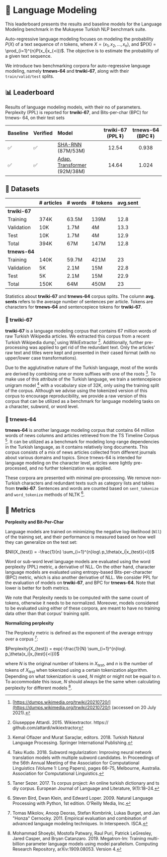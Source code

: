 # 📖 Language Modeling

This leaderboard presents the results and baseline models for the Language Modeling benchmark in the Mukayese Turkish NLP benchmark suite.

Auto-regressive language modeling focuses on modeling the probability $P(X)$ of a text sequence of $n$ tokens, where $X = (x_1, x_2, ..., x_n)$, and $P(X) = \prod_{i=1}^{n}P(x_i|x_{<i})$. The objective is to estimate the probability of a given text sequence.

We introduce two benchmarking corpora for auto-regressive language modeling, namely __trnews-64__ and __trwiki-67__, along with their `train/valid/test` splits.

## 📊 Leaderboard

Results of language modeling models, with their no of parameters. Perplexity (PPL) is reported for __trwiki-67__, and Bits-per-char (BPC) for trnews-
64, on their test sets

| Baseline | Verified | Model | trwiki-67 (PPL ⏬) | trnews-64 (BPC ⏬) |
| -------- | -------- |:--- |:---:| :---: |
| ✅ | ✅ | [SHA-RNN](https://github.com/alisafaya/mukayese/tree/v0.0.1/language-modeling/sharnn) (87M/53M) | 12.54 | 0.938 |
| ✅ | ✅ | [Adap. Transformer](https://github.com/alisafaya/mukayese/tree/v0.0.1/language-modeling/adaptive) (92M/38M) |  14.64 | 1.024 |

## 🔶 Datasets

|             | # articles | # words | # tokens | avg.sent |
|-------------|-----------|--------|---------|----------|
| __trwiki-67__ |||||
| Training    | 374K      | 63.5M  | 139M    | 12.8     |
| Validation  | 10K       | 1.7M   | 4M      | 13.3     |
| Test        | 10K       | 1.7M   | 4M      | 12.9     |
| Total       | 394K      | 67M    | 147M    | 12.8     |
| __trnews-64__ |||||
| Training    | 140K      | 59.7M  | 421M    | 23       |
| Validation  | 5K        | 2.1M   | 15M     | 22.8     |
| Test        | 5K        | 2.1M   | 15M     | 22.9     |
| Total       | 150K      | 64M    | 450M    | 23       |

Statistics about __trwiki-67__ and __trnews-64__ corpus splits. The column __avg. sents__ refers to the average number of sentences per article. Tokens are characters for __trnews-64__ and sentencepiece tokens for __trwiki-67__.

### :small_orange_diamond: trwiki-67

__trwiki-67__ is a language modeling corpus that contains 67 million words of raw Turkish Wikipedia articles. We extracted this corpus from a recent Turkish Wikipedia dump[^1^] using WikiExtractor [^attardi-2015-wikiextractor^]. Additionally, further pre-processing was applied to get rid of the redundant text. Only the articles' raw text and titles were kept and presented in their cased format (with no upper/lower case transformations).

Due to the agglutinative nature of the Turkish language, most of the words are derived by combining one or more suffixes with one of the roots [^oflazer-saraclar-2018-turkishnlp^]. To make use of this attribute of the Turkish language, we train a sentencepiece unigram model [^kudo-2018-subword^] with a vocabulary size of 32K, only using the training split of the corpus. Although we advise using the tokenized version of this corpus to encourage reproducibility, we provide a raw version of this corpus that can be utilized as a benchmark for language modeling tasks on a character, subword, or word level.

[^1^]: [https://dumps.wikimedia.org/trwiki/20210720/](https://dumps.wikimedia.org/trwiki/20210720/) (accessed on 20 July 2021).
[^attardi-2015-wikiextractor^]: Giusepppe Attardi. 2015. Wikiextractor. https:// github.com/attardi/wikiextractor
[^oflazer-saraclar-2018-turkishnlp^]: Kemal Oflazer and Murat Saraçlar, editors. 2018. Turkish Natural Language Processing. Springer International Publishing.
[^kudo-2018-subword^]: Taku Kudo. 2018. Subword regularization: Improving neural network translation models with multiple subword candidates. In Proceedings of the 56th Annual Meeting of the Association for Computational Linguistics (Volume 1: Long Papers), pages 66–75, Melbourne, Australia. Association for Computational Linguistics.

### :small_orange_diamond: trnews-64

__trnews-64__ is another language modeling corpus that contains 64 million words of news columns and articles retrieved from the TS Timeline Corpus [^2^]. It can be utilized as a benchmark for modeling long-range dependencies in the Turkish language, as it contains relatively long documents. This corpus consists of a mix of news articles collected from different journals about various domains and topics. Since trnews-64 is intended for language modeling on the character level, articles were lightly pre-processed, and no further tokenization was applied.

These corpora are presented with minimal pre-processing. We remove non-Turkish characters and redundant texts such as category lists and tables from __trwiki-67__. Sentences and words are counted based on `sent_tokenize` and `word_tokenize` methods of NLTK [^3^].

[^2^]: Taner Sezer. 2017. Ts corpus project: An online turkish dictionary and ts diy corpus. European Journal of Language and Literature, 9(1):18–24.
[^3^]: Steven Bird, Ewan Klein, and Edward Loper. 2009. Natural Language Processing with Python, 1st edition. O’Reilly Media, Inc.

## 📏 Metrics

**Perplexity and Bit-Per-Char**

Language models are trained on minimizing the negative log-likelihood (`Nll`) of the training set, and their performance is measured based on how well they can generalize on the test set:

$Nll(X_{test}) = -\frac{1}{n} \sum_{i=1}^{n}log\ p_\theta(x_i|x_{test}{<i})$

Word or sub-word level language models are evaluated using the word perplexity (PPL) metric, a derivative of NLL. On the other hand, character language models are evaluated using entropy-based Bits-per-character (BPC) metric, which is also another derivative of NLL. We consider PPL for the evaluation of models on __trwiki-67__, and BPC for __trnews-64__. Note that lower is better for both metrics.

We note that Perplexity needs to be computed with the same count of tokens, otherwise it needs to be normalized. Moreover, models considered to be evaluated using either of these corpora, are meant to have no training data other than that corpus' training split. 

**Normalizing perplexity**

The Perplexity metric is defined as the exponent of the average entropy over a corpus [^mikolov-etal-2011-perplexity^]:

$Perplexity(X_{test}) = exp(-\frac{1}{N} \sum_{i=1}^{n}log\ p_\theta(x_i|x_{test}{<i}))$

where $N$ is the original number of tokens in $X_{test}$, and $n$ is the number of tokens of $X_{test}$ when tokenized using a certain tokenization algorithm. Depending on what tokenization is used, $N$ might or might not be equal to $n$. To accommodate this issue, $N$ should always be the same when calculating perplexity for different models [^shoeybi-etal-2019-megatronlm^].

[^mikolov-etal-2011-perplexity^]: Tomas Mikolov, Anoop Deoras, Stefan Kombrink, Lukas Burget, and Jan "Honza" Cernocky. 2011. Empirical evaluation and combination of advanced language modeling techniques. In Interspeech. ISCA.

[^shoeybi-etal-2019-megatronlm^]: Mohammad Shoeybi, Mostofa Patwary, Raul Puri, Patrick LeGresley, Jared Casper, and Bryan Catanzaro. 2019. Megatron-lm: Training multi-billion parameter language models using model parallelism. Computing Research Repository, arXiv:1909.08053. Version 4.

